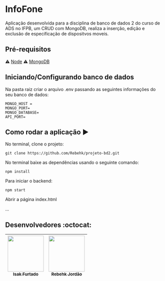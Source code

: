 # InfoFone

Aplicação desenvolvida para a disciplina de banco de dados 2 do curso de ADS no IFPB, um CRUD com MongoDB, realiza a inserção, edição e exclusão de especificação de dispositvos moveis.

## Pré-requisitos

:warning: [Node](https://nodejs.org/en/download/)
:warning: [MongoDB](https://www.mongodb.com/pt-br)

## Iniciando/Configurando banco de dados

Na pasta raiz criar o arquivo .env passando as seguintes informações do seu banco de dados:

```
MONGO_HOST =
MONGO_PORT=
MONGO_DATABASE=
API_PORT=
```

## Como rodar a aplicação :arrow_forward:

No terminal, clone o projeto:

```
git clone https://github.com/Rebehk/projeto-bd2.git
```

No terminal baixe as dependências usando o seguinte comando:

```
npm install
```

Para iniciar o backend:

```
npm start
```

Abrir a página index.html

...

## Desenvolvedores :octocat:

| [<img src="https://avatars.githubusercontent.com/u/85362991?v=4" width=115><br><sub>Isak Furtado</sub>](https://github.com/zurckasi) | [<img src="https://avatars.githubusercontent.com/u/60322853?v=4" width=115><br><sub>Rebehk Jordão</sub>](https://github.com/Rebehk) |
| :----------------------------------------------------------------------------------------------------------------------------------: | :---------------------------------------------------------------------------------------------------------------------------------: |
